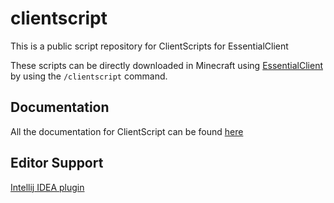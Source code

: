 # clientscript
This is a public script repository for ClientScripts for EssentialClient

These scripts can be directly downloaded in Minecraft using [EssentialClient](https://github.com/senseiwells/EssentialClient) by using the `/clientscript` command.

## Documentation
All the documentation for ClientScript can be found [here](docs/v1.2.0/Full.md)

## Editor Support
[Intellij IDEA plugin](https://github.com/Kariaro/ArucasHighlighter/releases)

